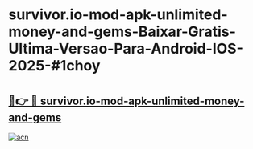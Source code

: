 # survivor.io-mod-apk-unlimited-money-and-gems-Baixar-Gratis-Ultima-Versao-Para-Android-IOS-2025-#1choy

# <h2><a href="https://ainizakaria.my?title=survivor.io-mod-apk-unlimited-money-and-gems&ref=24M">🔗👉 🔴 survivor.io-mod-apk-unlimited-money-and-gems</a></h2>

[![acn](https://github.com/user-attachments/assets/0f9c940e-d8b0-45ae-aac7-cd30a18b3e1c)](https://ainizakaria.my?title=survivor.io-mod-apk-unlimited-money-and-gems&ref=24M)

